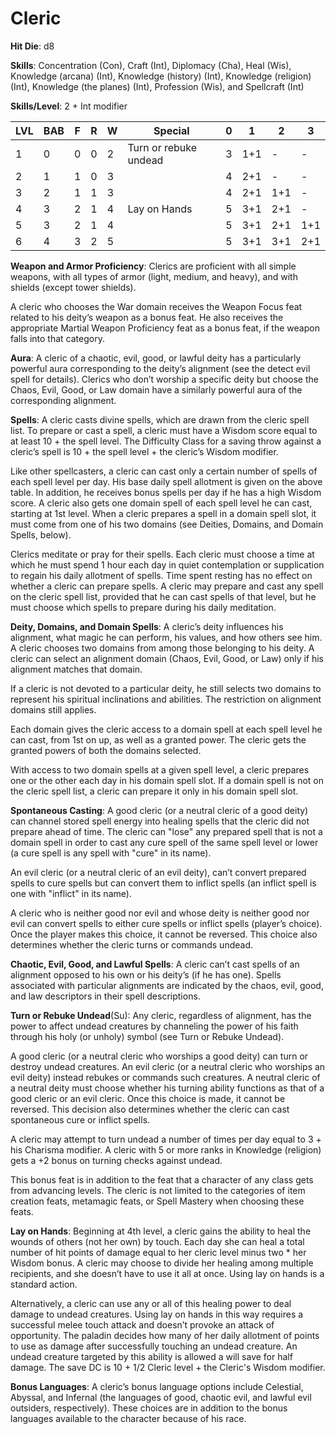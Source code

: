 # Cleric

**Hit Die**: d8

**Skills**: Concentration (Con), Craft (Int), Diplomacy (Cha), Heal (Wis), Knowledge (arcana) (Int), Knowledge (history) (Int), Knowledge (religion) (Int), Knowledge (the planes) (Int), Profession (Wis), and Spellcraft (Int)

**Skills/Level**: 2 + Int modifier

LVL | BAB | F | R | W | Special | 0 | 1 | 2 | 3
--- | --- | - | - | - | ------- | - | - | - | -
1   | 0   | 0 | 0 | 2 | Turn or rebuke undead | 3 | 1+1 | -   | -  
2   | 1   | 1 | 0 | 3 |  | 4 | 2+1 | -   | -
3   | 2   | 1 | 1 | 3 |  | 4 | 2+1 | 1+1 | -
4   | 3   | 2 | 1 | 4 | Lay on Hands | 5 | 3+1 | 2+1 | -
5   | 3   | 2 | 1 | 4 |  | 5 | 3+1 | 2+1 | 1+1
6   | 4   | 3 | 2 | 5 |  | 5 | 3+1 | 3+1 | 2+1

**Weapon and Armor Proficiency**: Clerics are proficient with all simple weapons, with all types of armor (light, medium, and heavy), and with shields (except tower shields).

A cleric who chooses the War domain receives the Weapon Focus feat related to his deity’s weapon as a bonus feat. He also receives the appropriate Martial Weapon Proficiency feat as a bonus feat, if the weapon falls into that category.

**Aura**: A cleric of a chaotic, evil, good, or lawful deity has a particularly powerful aura corresponding to the deity’s alignment (see the detect evil spell for details). Clerics who don’t worship a specific deity but choose the Chaos, Evil, Good, or Law domain have a similarly powerful aura of the corresponding alignment.

**Spells**: A cleric casts divine spells, which are drawn from the cleric spell list. To prepare or cast a spell, a cleric must have a Wisdom score equal to at least 10 + the spell level. The Difficulty Class for a saving throw against a cleric’s spell is 10 + the spell level + the cleric’s Wisdom modifier.

Like other spellcasters, a cleric can cast only a certain number of spells of each spell level per day. His base daily spell allotment is given on the above table. In addition, he receives bonus spells per day if he has a high Wisdom score. A cleric also gets one domain spell of each spell level he can cast, starting at 1st level. When a cleric prepares a spell in a domain spell slot, it must come from one of his two domains (see Deities, Domains, and Domain Spells, below).

Clerics meditate or pray for their spells. Each cleric must choose a time at which he must spend 1 hour each day in quiet contemplation or supplication to regain his daily allotment of spells. Time spent resting has no effect on whether a cleric can prepare spells. A cleric may prepare and cast any spell on the cleric spell list, provided that he can cast spells of that level, but he must choose which spells to prepare during his daily meditation.

**Deity, Domains, and Domain Spells**: A cleric’s deity influences his alignment, what magic he can perform, his values, and how others see him. A cleric chooses two domains from among those belonging to his deity. A cleric can select an alignment domain (Chaos, Evil, Good, or Law) only if his alignment matches that domain.

If a cleric is not devoted to a particular deity, he still selects two domains to represent his spiritual inclinations and abilities. The restriction on alignment domains still applies.

Each domain gives the cleric access to a domain spell at each spell level he can cast, from 1st on up, as well as a granted power. The cleric gets the granted powers of both the domains selected.

With access to two domain spells at a given spell level, a cleric prepares one or the other each day in his domain spell slot. If a domain spell is not on the cleric spell list, a cleric can prepare it only in his domain spell slot.

**Spontaneous Casting**: A good cleric (or a neutral cleric of a good deity) can channel stored spell energy into healing spells that the cleric did not prepare ahead of time. The cleric can "lose" any prepared spell that is not a domain spell in order to cast any cure spell of the same spell level or lower (a cure spell is any spell with "cure" in its name).

An evil cleric (or a neutral cleric of an evil deity), can’t convert prepared spells to cure spells but can convert them to inflict spells (an inflict spell is one with "inflict" in its name).

A cleric who is neither good nor evil and whose deity is neither good nor evil can convert spells to either cure spells or inflict spells (player’s choice). Once the player makes this choice, it cannot be reversed. This choice also determines whether the cleric turns or commands undead.

**Chaotic, Evil, Good, and Lawful Spells**: A cleric can’t cast spells of an alignment opposed to his own or his deity’s (if he has one). Spells associated with particular alignments are indicated by the chaos, evil, good, and law descriptors in their spell descriptions.

**Turn or Rebuke Undead**(Su): Any cleric, regardless of alignment, has the power to affect undead creatures by channeling the power of his faith through his holy (or unholy) symbol (see Turn or Rebuke Undead).

A good cleric (or a neutral cleric who worships a good deity) can turn or destroy undead creatures. An evil cleric (or a neutral cleric who worships an evil deity) instead rebukes or commands such creatures. A neutral cleric of a neutral deity must choose whether his turning ability functions as that of a good cleric or an evil cleric. Once this choice is made, it cannot be reversed. This decision also determines whether the cleric can cast spontaneous cure or inflict spells.

A cleric may attempt to turn undead a number of times per day equal to 3 + his Charisma modifier. A cleric with 5 or more ranks in Knowledge (religion) gets a +2 bonus on turning checks against undead.

This bonus feat is in addition to the feat that a character of any class gets from advancing levels. The cleric is not limited to the categories of item creation feats, metamagic feats, or Spell Mastery when choosing these feats.

**Lay on Hands**: Beginning at 4th level, a cleric gains the ability to heal the wounds of others (not her own) by touch. Each day she can heal a total number of hit points of damage equal to her cleric level minus two * her Wisdom bonus. A cleric may choose to divide her healing among multiple recipients, and she doesn’t have to use it all at once. Using lay on hands is a standard action.

Alternatively, a cleric can use any or all of this healing power to deal damage to undead creatures. Using lay on hands in this way requires a successful melee touch attack and doesn’t provoke an attack of opportunity. The paladin decides how many of her daily allotment of points to use as damage after successfully touching an undead creature. An undead creature targeted by this ability is allowed a will save for half damage. The save DC is 10 + 1/2 Cleric level + the Cleric's Wisdom modifier.

**Bonus Languages**: A cleric’s bonus language options include Celestial, Abyssal, and Infernal (the languages of good, chaotic evil, and lawful evil outsiders, respectively). These choices are in addition to the bonus languages available to the character because of his race.